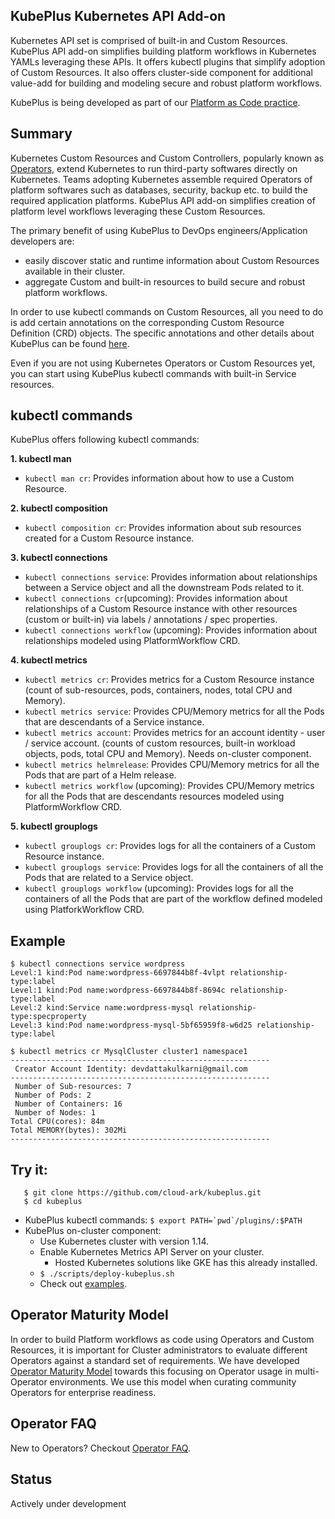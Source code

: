 ## KubePlus Kubernetes API Add-on

Kubernetes API set is comprised of built-in and Custom Resources. KubePlus API add-on simplifies building platform workflows in Kubernetes YAMLs leveraging these APIs. It offers kubectl plugins that simplify adoption of Custom Resources. It also offers cluster-side component for additional value-add for building and modeling secure and robust platform workflows. 

KubePlus is being developed as part of our [Platform as Code practice](https://cloudark.io/platform-as-code).


## Summary

Kubernetes Custom Resources and Custom Controllers, popularly known as [Operators](https://coreos.com/operators/), extend Kubernetes to run third-party softwares directly on Kubernetes. Teams adopting Kubernetes assemble required Operators of platform softwares such as databases, security, backup etc. to build the required application platforms. KubePlus API add-on simplifies creation of platform level workflows leveraging these Custom Resources.

The primary benefit of using KubePlus to DevOps engineers/Application developers are:

- easily discover static and runtime information about Custom Resources available in their cluster.
- aggregate Custom and built-in resources to build secure and robust platform workflows.


In order to use kubectl commands on Custom Resources, all you need to do is add certain
annotations on the corresponding Custom Resource Definition (CRD) objects. The specific annotations and other details about KubePlus can be found [here](./details.rst).

Even if you are not using Kubernetes Operators or Custom Resources yet, you can 
start using KubePlus kubectl commands with built-in Service resources.


## kubectl commands

KubePlus offers following kubectl commands:

**1. kubectl man**

- ``kubectl man cr``: Provides information about how to use a Custom Resource.

**2. kubectl composition**

- ``kubectl composition cr``: Provides information about sub resources created for a Custom Resource instance.

**3. kubectl connections**

- ``kubectl connections service``: Provides information about relationships between a Service object and all the downstream Pods related to it.
- ``kubectl connections cr``(upcoming): Provides information about relationships of a Custom Resource instance with other resources (custom or built-in) via labels / annotations / spec properties.
- ``kubectl connections workflow`` (upcoming): Provides information about relationships modeled using PlatformWorkflow CRD.

**4. kubectl metrics**

- ``kubectl metrics cr``: Provides metrics for a Custom Resource instance (count of sub-resources, pods, containers, nodes, total CPU and Memory).
- ``kubectl metrics service``: Provides CPU/Memory metrics for all the Pods that are descendants of a Service instance. 
- ``kubectl metrics account``: Provides metrics for an account identity - user / service account. (counts of custom resources, built-in workload objects, pods, total CPU and Memory). Needs on-cluster component.
- ``kubectl metrics helmrelease``: Provides CPU/Memory metrics for all the Pods that are part of a Helm release. 
- ``kubectl metrics workflow`` (upcoming): Provides CPU/Memory metrics for all the Pods that are descendants resources modeled using PlatformWorkflow CRD. 

**5. kubectl grouplogs**

- ``kubectl grouplogs cr``: Provides logs for all the containers of a Custom Resource instance.
- ``kubectl grouplogs service``: Provides logs for all the containers of all the Pods that are related to a Service object.
- ``kubectl grouplogs workflow`` (upcoming): Provides logs for all the containers of all the Pods that are part of the workflow defined modeled using PlatforkWorkflow CRD.



## Example

``` 
$ kubectl connections service wordpress
Level:1 kind:Pod name:wordpress-6697844b8f-4vlpt relationship-type:label
Level:1 kind:Pod name:wordpress-6697844b8f-8694c relationship-type:label
Level:2 kind:Service name:wordpress-mysql relationship-type:specproperty
Level:3 kind:Pod name:wordpress-mysql-5bf65959f8-w6d25 relationship-type:label

$ kubectl metrics cr MysqlCluster cluster1 namespace1
---------------------------------------------------------- 
 Creator Account Identity: devdattakulkarni@gmail.com
---------------------------------------------------------- 
 Number of Sub-resources: 7
 Number of Pods: 2
 Number of Containers: 16
 Number of Nodes: 1
Total CPU(cores): 84m
Total MEMORY(bytes): 302Mi
----------------------------------------------------------
```

## Try it:

```
   $ git clone https://github.com/cloud-ark/kubeplus.git
   $ cd kubeplus
```
- KubePlus kubectl commands: ```$ export PATH=`pwd`/plugins/:$PATH```
- KubePlus on-cluster component:
  - Use Kubernetes cluster with version 1.14.
  - Enable Kubernetes Metrics API Server on your cluster.
    - Hosted Kubernetes solutions like GKE has this already installed.
  - ```$ ./scripts/deploy-kubeplus.sh```
  - Check out [examples](./examples/moodle-with-presslabs/).


## Operator Maturity Model

In order to build Platform workflows as code using Operators and Custom Resources, it is important for Cluster administrators to evaluate different Operators against a standard set of requirements. We have developed [Operator Maturity Model](https://github.com/cloud-ark/kubeplus/blob/master/Guidelines.md) towards this focusing on Operator usage in multi-Operator environments. We use this model when curating community Operators for enterprise readiness. 


## Operator FAQ

New to Operators? Checkout [Operator FAQ](https://github.com/cloud-ark/kubeplus/blob/master/Operator-FAQ.md).


## Status

Actively under development

